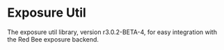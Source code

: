 # Exposure Util

The exposure util library, version r3.0.2-BETA-4, for easy integration with the Red Bee exposure backend.
